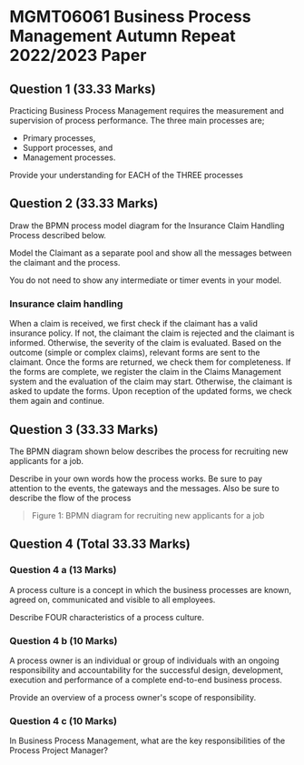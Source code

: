 
# MGMT06061 Business Process Management Autumn Repeat 2022/2023 Paper

## Question 1 (33.33 Marks)

Practicing Business Process Management requires the measurement and supervision of process performance. The three main processes are;

- Primary processes,
- Support processes, and
- Management processes.

Provide your understanding for EACH of the THREE processes

## Question 2 (33.33 Marks)

Draw the BPMN process model diagram for the Insurance Claim Handling Process described below.

Model the Claimant as a separate pool and show all the messages between the claimant and the process.

You do not need to show any intermediate or timer events in your model.

### Insurance claim handling

When a claim is received, we first check if the claimant has a valid insurance policy. If not, the claimant the claim is rejected and the claimant is informed. Otherwise, the severity of the claim is evaluated. Based on the outcome (simple or complex claims), relevant forms are sent to the claimant. Once the forms are returned, we check them for completeness. If the forms are complete, we register the claim in the Claims Management system and the evaluation of the claim may start. Otherwise, the claimant is asked to update the forms. Upon reception of the updated forms, we check them again and continue.

## Question 3 (33.33 Marks)

The BPMN diagram shown below describes the process for recruiting new applicants for a job.

Describe in your own words how the process works. Be sure to pay attention to the events, the gateways and the messages. Also be sure to describe the flow of the process

> Figure 1: BPMN diagram for recruiting new applicants for a job

## Question 4 (Total 33.33 Marks)

### Question 4 a (13 Marks)

A process culture is a concept in which the business processes are known, agreed on, communicated and visible to all employees.

Describe FOUR characteristics of a process culture.

### Question 4 b (10 Marks)

A process owner is an individual or group of individuals with an ongoing responsibility and accountability for the successful design, development, execution and performance of a complete end-to-end business process.

Provide an overview of a process owner's scope of responsibility.

### Question 4 c (10 Marks)

In Business Process Management, what are the key responsibilities of the Process Project Manager?
